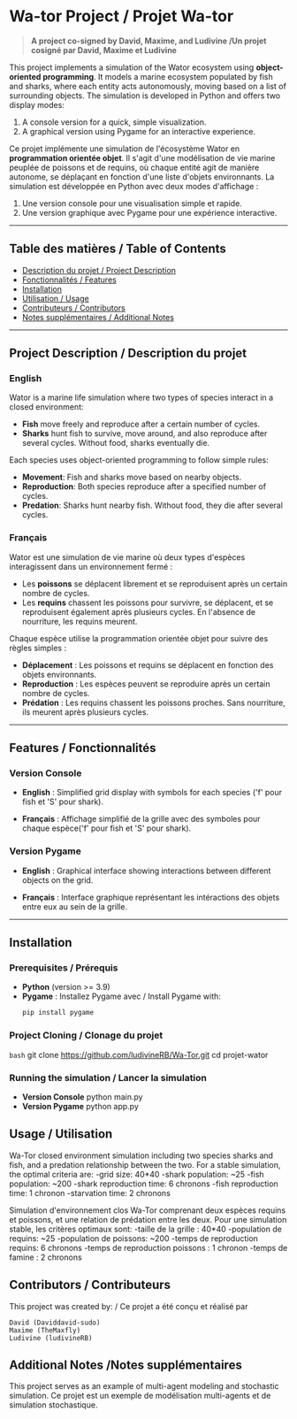 # Wa-tor Project / Projet Wa-tor

> **A project co-signed by David, Maxime, and Ludivine /Un projet cosigné par David, Maxime et Ludivine**
 
This project implements a simulation of the Wator ecosystem using **object-oriented programming**. It models a marine ecosystem populated by fish and sharks, where each entity acts autonomously, moving based on a list of surrounding objects. The simulation is developed in Python and offers two display modes:
1. A console version for a quick, simple visualization.
2. A graphical version using Pygame for an interactive experience.

Ce projet implémente une simulation de l'écosystème Wator en **programmation orientée objet**. Il s'agit d'une modélisation de vie marine peuplée de poissons et de requins, où chaque entité agit de manière autonome, se déplaçant en fonction d'une liste d'objets environnants. La simulation est développée en Python avec deux modes d'affichage :
1. Une version console pour une visualisation simple et rapide.
2. Une version graphique avec Pygame pour une expérience interactive.


---

## Table des matières / Table of Contents
- [Description du projet / Project Description](#description-du-projet--project-description)
- [Fonctionnalités / Features](#fonctionnalités--features)
- [Installation](#installation)
- [Utilisation / Usage](#utilisation--usage)
- [Contributeurs / Contributors](#contributeurs--contributors)
- [Notes supplémentaires / Additional Notes](#notes-supplémentaires--additional-notes)

---

## Project Description / Description du projet 

### English
Wator is a marine life simulation where two types of species interact in a closed environment:
- **Fish** move freely and reproduce after a certain number of cycles.
- **Sharks** hunt fish to survive, move around, and also reproduce after several cycles. Without food, sharks eventually die.

Each species uses object-oriented programming to follow simple rules:
- **Movement**: Fish and sharks move based on nearby objects.
- **Reproduction**: Both species reproduce after a specified number of cycles.
- **Predation**: Sharks hunt nearby fish. Without food, they die after several cycles.

### Français
Wator est une simulation de vie marine où deux types d'espèces interagissent dans un environnement fermé :
- Les **poissons** se déplacent librement et se reproduisent après un certain nombre de cycles.
- Les **requins** chassent les poissons pour survivre, se déplacent, et se reproduisent également après plusieurs cycles. En l'absence de nourriture, les requins meurent.

Chaque espèce utilise la programmation orientée objet pour suivre des règles simples :
- **Déplacement** : Les poissons et requins se déplacent en fonction des objets environnants.
- **Reproduction** : Les espèces peuvent se reproduire après un certain nombre de cycles.
- **Prédation** : Les requins chassent les poissons proches. Sans nourriture, ils meurent après plusieurs cycles.

---

## Features / Fonctionnalités 

### Version Console
- **English** : Simplified grid display with symbols for each species ('f' pour fish et 'S' pour shark).
  
- **Français** : Affichage simplifié de la grille avec des symboles pour chaque espèce('f' pour fish et 'S' pour shark).

### Version Pygame
- **English** : Graphical interface showing interactions between different objects on the grid.

- **Français** : Interface graphique représentant les intéractions des objets entre eux au sein de la grille.

---

## Installation

### Prerequisites / Prérequis 
- **Python** (version >= 3.9)
- **Pygame** : Installez Pygame avec / Install Pygame with:
  ```bash
  pip install pygame

### Project Cloning / Clonage du projet 
  ```bash```
git clone https://github.com/ludivineRB/Wa-Tor.git
cd projet-wator

### Running the simulation / Lancer la simulation 
- **Version Console**
python main.py 
- **Version Pygame**
python app.py 

## Usage / Utilisation 

Wa-Tor closed environment simulation including two species sharks and fish, and a predation relationship between the two. For a stable simulation, the optimal criteria are:
-grid size: 40*40
-shark population: ~25
-fish population: ~200
-shark reproduction time: 6 chronons
-fish reproduction time: 1 chronon
-starvation time: 2 chronons


Simulation d'environnement clos Wa-Tor comprenant deux espèces requins et poissons, et une relation de prédation entre les deux. Pour une simulation stable, les critères optimaux sont:
-taille de la grille : 40*40
-population de requins: ~25
-population de poissons: ~200
-temps de reproduction requins: 6 chronons
-temps de reproduction poissons : 1 chronon
-temps de famine : 2 chronons

## Contributors / Contributeurs 
This project was created by: / Ce projet a été conçu et réalisé par 

    David (Daviddavid-sudo)
    Maxime (TheMaxfly)
    Ludivine (ludivineRB)

## Additional Notes /Notes supplémentaires 

This project serves as an example of multi-agent modeling and stochastic simulation.
Ce projet est un exemple de modélisation multi-agents et de simulation stochastique.

